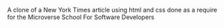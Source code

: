 A clone of a New York Times article using html and css done as a require for the Microverse School For Software Developers
